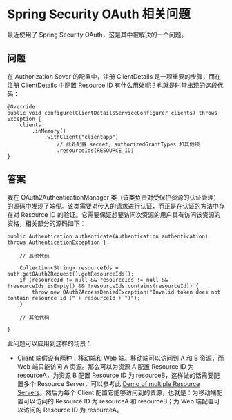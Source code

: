 # Spring Security OAuth 相关问题

最近使用了 Spring Security OAuth，这是其中被解决的一个问题。

## 问题

在 Authorization Sever 的配置中，注册 ClientDetails 是一项重要的步骤，而在注册 ClientDetails 中配置 Resource ID 有什么用处呢？也就是时常出现的这段代码：

```
@Override
public void configure(ClientDetailsServiceConfigurer clients) throws Exception {
	clients
		.inMemory()
			.withClient("clientapp")
				// 此处配置 secret, authorizedGrantTypes 和其他项
				.resourceIds(RESOURCE_ID)
}
```

## 答案

我在 OAuth2AuthenticationManager 类（该类负责对受保护资源的认证管理）的源码中发现了端倪。该类需要对传入的请求进行认证，而正是在认证的方法中存在对 Resource ID 的验证。它需要保证想要访问次资源的用户具有访问该资源的资格，相关部分的源码如下：

```
public Authentication authenticate(Authentication authentication) throws AuthenticationException {

	// 其他代码

	Collection<String> resourceIds = auth.getOAuth2Request().getResourceIds();
	if (resourceId != null && resourceIds != null && !resourceIds.isEmpty() && !resourceIds.contains(resourceId)) {
		throw new OAuth2AccessDeniedException("Invalid token does not contain resource id (" + resourceId + ")");
	}

	// 其他代码

}
```

此问题可以应用到这样的场景：

- Client 端假设有两种：移动端和 Web 端。移动端可以访问到 A 和 B 资源，而 Web 端只能访问 A 资源。那么可以为资源 A 配置 Resource ID 为 resourceA，为资源 B 配置 Resource ID 为 resourceB，这样做的话需要配置多个 Resource Server，可以参考此 [Demo of multiple Resource Servers](https://github.com/spring-projects/spring-security-oauth/tree/master/tests/annotation/multi)。然后为每个 Client 配置它能够访问到的资源，也就是：为移动端配置可以访问的 Resource ID 为 resourceA 和 resourceB；为 Web 端配置可以访问的 Resource ID 为 resourceA。
